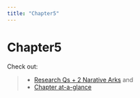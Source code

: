 ```yaml
---
title: "Chapter5"
---
```


# **Chapter5**

Check out:
> - [Research Qs + 2 Narative Arks](000.Chapters/020.diss.2%20Narative%20Arcs%20+%20Research%20Qs.md) and
> - [Chapter at-a-glance](000.Chapters/010.Chapters%20at-a-glance.md)
